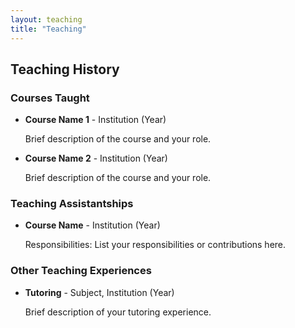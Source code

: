 ```yaml
---
layout: teaching
title: "Teaching"
---
```


<h2>Teaching History</h2>

<h3>Courses Taught</h3>
<ul>
  <li>
    <strong>Course Name 1</strong> - Institution (Year)
    <p>Brief description of the course and your role.</p>
  </li>
  <li>
    <strong>Course Name 2</strong> - Institution (Year)
    <p>Brief description of the course and your role.</p>
  </li>
</ul>

<h3>Teaching Assistantships</h3>
<ul>
  <li>
    <strong>Course Name</strong> - Institution (Year)
    <p>Responsibilities: List your responsibilities or contributions here.</p>
  </li>
</ul>

<h3>Other Teaching Experiences</h3>
<ul>
  <li>
    <strong>Tutoring</strong> - Subject, Institution (Year)
    <p>Brief description of your tutoring experience.</p>
  </li>
</ul>
